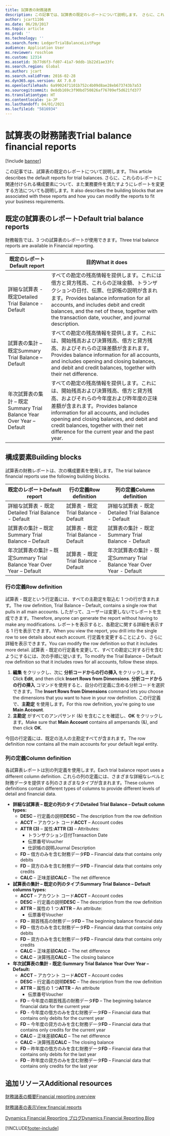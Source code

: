 ```yaml
---
title: 試算表の財務諸表
description: この記事では、試算表の既定のレポートについて説明します。 さらに、これらのレポートに関連付けられる構成要素について、また業務要件を満たすようにレポートを変更する方法についても説明します。
author: jcart1106
ms.date: 06/20/2017
ms.topic: article
ms.prod: ''
ms.technology: ''
ms.search.form: LedgerTrialBalanceListPage
audience: Application User
ms.reviewer: roschlom
ms.custom: 12314
ms.assetid: 3b77d6f3-fd07-41a7-9ddb-1b22d1ae33fc
ms.search.region: Global
ms.author: jcart
ms.search.validFrom: 2016-02-28
ms.dyn365.ops.version: AX 7.0.0
ms.openlocfilehash: 6a9902471101b752c4b09d8ae28eb673743b7a53
ms.sourcegitcommit: 0e8db169c3f90bd750826af76709ef5d621fd377
ms.translationtype: HT
ms.contentlocale: ja-JP
ms.lasthandoff: 04/01/2021
ms.locfileid: "5816934"
---
```

# <a name="trial-balance-financial-reports"></a><span data-ttu-id="f5eb8-104">試算表の財務諸表</span><span class="sxs-lookup"><span data-stu-id="f5eb8-104">Trial balance financial reports</span></span>

[!include [banner](../includes/banner.md)]

<span data-ttu-id="f5eb8-105">この記事では、試算表の既定のレポートについて説明します。</span><span class="sxs-lookup"><span data-stu-id="f5eb8-105">This article describes the default reports for trial balances.</span></span> <span data-ttu-id="f5eb8-106">さらに、これらのレポートに関連付けられる構成要素について、また業務要件を満たすようにレポートを変更する方法についても説明します。</span><span class="sxs-lookup"><span data-stu-id="f5eb8-106">It also describes the building blocks that are associated with these reports and how you can modify the reports to fit your business requirements.</span></span> 

<a name="default-trial-balance-reports"></a><span data-ttu-id="f5eb8-107">既定の試算表のレポート</span><span class="sxs-lookup"><span data-stu-id="f5eb8-107">Default trial balance reports</span></span>
-----------------------------

<span data-ttu-id="f5eb8-108">財務報告では、3 つの試算表のレポートが使用できます。</span><span class="sxs-lookup"><span data-stu-id="f5eb8-108">Three trial balance reports are available in Financial reporting.</span></span>

| <span data-ttu-id="f5eb8-109">既定のレポート</span><span class="sxs-lookup"><span data-stu-id="f5eb8-109">Default report</span></span>                                 | <span data-ttu-id="f5eb8-110">目的</span><span class="sxs-lookup"><span data-stu-id="f5eb8-110">What it does</span></span>                                                                                                                                                                                        |
|------------------------------------------------|-----------------------------------------------------------------------------------------------------------------------------------------------------------------------------------------------------|
| <span data-ttu-id="f5eb8-111">詳細な試算表 - 既定</span><span class="sxs-lookup"><span data-stu-id="f5eb8-111">Detailed Trial Balance - Default</span></span>               | <span data-ttu-id="f5eb8-112">すべての勘定の残高情報を提供します。これには借方と貸方残高、これらの正味金額、トランザクションの日付、伝票、仕訳帳の説明が含まれます。</span><span class="sxs-lookup"><span data-stu-id="f5eb8-112">Provides balance information for all accounts, and includes debit and credit balances, and the net of these, together with the transaction date, voucher, and journal description.</span></span>                  |
| <span data-ttu-id="f5eb8-113">試算表の集計 – 既定</span><span class="sxs-lookup"><span data-stu-id="f5eb8-113">Summary Trial Balance – Default</span></span>                | <span data-ttu-id="f5eb8-114">すべての勘定の残高情報を提供します。これには、開始残高および決算残高、借方と貸方残高、およびそれらの正味差額が含まれます。</span><span class="sxs-lookup"><span data-stu-id="f5eb8-114">Provides balance information for all accounts, and includes opening and closing balances, and debit and credit balances, together with their net difference.</span></span>                                        |
| <span data-ttu-id="f5eb8-115">年次試算表の集計 – 既定</span><span class="sxs-lookup"><span data-stu-id="f5eb8-115">Summary Trial Balance Year Over Year – Default</span></span> | <span data-ttu-id="f5eb8-116">すべての勘定の残高情報を提供します。これには、開始残高および決算残高、借方と貸方残高、およびそれらの今年度および昨年度の正味差額が含まれます。</span><span class="sxs-lookup"><span data-stu-id="f5eb8-116">Provides balance information for all accounts, and includes opening and closing balances, and debit and credit balances, together with their net difference for the current year and the past year.</span></span> |

## <a name="building-blocks"></a><span data-ttu-id="f5eb8-117">構成要素</span><span class="sxs-lookup"><span data-stu-id="f5eb8-117">Building blocks</span></span>
<span data-ttu-id="f5eb8-118">試算表の財務レポートは、次の構成要素を使用します。</span><span class="sxs-lookup"><span data-stu-id="f5eb8-118">The trial balance financial reports use the following building blocks.</span></span>

| <span data-ttu-id="f5eb8-119">既定のレポート</span><span class="sxs-lookup"><span data-stu-id="f5eb8-119">Default report</span></span>                                 | <span data-ttu-id="f5eb8-120">行の定義</span><span class="sxs-lookup"><span data-stu-id="f5eb8-120">Row definition</span></span>          | <span data-ttu-id="f5eb8-121">列の定義</span><span class="sxs-lookup"><span data-stu-id="f5eb8-121">Column definition</span></span>                              |
|------------------------------------------------|-------------------------|------------------------------------------------|
| <span data-ttu-id="f5eb8-122">詳細な試算表 - 既定</span><span class="sxs-lookup"><span data-stu-id="f5eb8-122">Detailed Trial Balance - Default</span></span>               | <span data-ttu-id="f5eb8-123">試算表 - 既定</span><span class="sxs-lookup"><span data-stu-id="f5eb8-123">Trial Balance - Default</span></span> | <span data-ttu-id="f5eb8-124">詳細な試算表 - 既定</span><span class="sxs-lookup"><span data-stu-id="f5eb8-124">Detailed Trial Balance - Default</span></span>               |
| <span data-ttu-id="f5eb8-125">試算表の集計 – 既定</span><span class="sxs-lookup"><span data-stu-id="f5eb8-125">Summary Trial Balance – Default</span></span>                | <span data-ttu-id="f5eb8-126">試算表 - 既定</span><span class="sxs-lookup"><span data-stu-id="f5eb8-126">Trial Balance - Default</span></span> | <span data-ttu-id="f5eb8-127">試算表の集計 - 既定</span><span class="sxs-lookup"><span data-stu-id="f5eb8-127">Summary Trial Balance - Default</span></span>                |
| <span data-ttu-id="f5eb8-128">年次試算表の集計 – 既定</span><span class="sxs-lookup"><span data-stu-id="f5eb8-128">Summary Trial Balance Year Over Year – Default</span></span> | <span data-ttu-id="f5eb8-129">試算表 - 既定</span><span class="sxs-lookup"><span data-stu-id="f5eb8-129">Trial Balance - Default</span></span> | <span data-ttu-id="f5eb8-130">年次試算表の集計 - 既定</span><span class="sxs-lookup"><span data-stu-id="f5eb8-130">Summary Trial Balance Year Over Year - Default</span></span> |

### <a name="row-definition"></a><span data-ttu-id="f5eb8-131">行の定義</span><span class="sxs-lookup"><span data-stu-id="f5eb8-131">Row definition</span></span>

<span data-ttu-id="f5eb8-132">試算表 - 既定という行定義には、すべての主勘定を取込む 1 つの行が含まれます。</span><span class="sxs-lookup"><span data-stu-id="f5eb8-132">The row definition, Trial Balance – Default, contains a single row that pulls in all main accounts.</span></span> <span data-ttu-id="f5eb8-133">したがって、ユーザーは変更しないでレポートを生成できます。</span><span class="sxs-lookup"><span data-stu-id="f5eb8-133">Therefore, anyone can generate the report without having to make any modifications.</span></span> <span data-ttu-id="f5eb8-134">レポートを表示すると、各勘定に関する詳細を表示する 1 行を表示できます。</span><span class="sxs-lookup"><span data-stu-id="f5eb8-134">When you view the report, you drill into the single row to see details about each account.</span></span> <span data-ttu-id="f5eb8-135">行定義を変更することにより、さらに詳細を表示できます。</span><span class="sxs-lookup"><span data-stu-id="f5eb8-135">You can modify the row definition so that it includes more detail.</span></span> <span data-ttu-id="f5eb8-136">試算表 - 既定の行定義を変更して、すべての勘定に対する行を含むようにするには、次の手順に従います。</span><span class="sxs-lookup"><span data-stu-id="f5eb8-136">To modify the Trial Balance – Default row definition so that it includes rows for all accounts, follow these steps.</span></span>

1.  <span data-ttu-id="f5eb8-137">**編集** をクリックし、次に **分析コードからの行の挿入** をクリックします。</span><span class="sxs-lookup"><span data-stu-id="f5eb8-137">Click **Edit**, and then click **Insert Rows from Dimensions**.</span></span> <span data-ttu-id="f5eb8-138">**分析コードからの行の挿入** コマンドを使用すると、自分の行定義に含める分析コードを選択できます。</span><span class="sxs-lookup"><span data-stu-id="f5eb8-138">The **Insert Rows from Dimensions** command lets you choose the dimensions that you want to have in your row definition.</span></span> <span data-ttu-id="f5eb8-139">この行定義で、**主勘定** を使用します。</span><span class="sxs-lookup"><span data-stu-id="f5eb8-139">For this row definition, you're going to use **Main Account**.</span></span>
2.  <span data-ttu-id="f5eb8-140">**主勘定** がすべてのアンパサンド (&) を含むことを確認し、**OK** をクリックします。</span><span class="sxs-lookup"><span data-stu-id="f5eb8-140">Make sure that **Main Account** contains all ampersands (&), and then click **OK**.</span></span>

<span data-ttu-id="f5eb8-141">今回の行定義には、既定の法人の主勘定すべてが含まれます。</span><span class="sxs-lookup"><span data-stu-id="f5eb8-141">The row definition now contains all the main accounts for your default legal entity.</span></span>

### <a name="column-definition"></a><span data-ttu-id="f5eb8-142">列の定義</span><span class="sxs-lookup"><span data-stu-id="f5eb8-142">Column definition</span></span>

<span data-ttu-id="f5eb8-143">各試算表レポートは別の列定義を使用します。</span><span class="sxs-lookup"><span data-stu-id="f5eb8-143">Each trial balance report uses a different column definition.</span></span> <span data-ttu-id="f5eb8-144">これらの列の定義には、さまざまな詳細なレベルと財務データを提供する列のさまざまなタイプが含まれます。</span><span class="sxs-lookup"><span data-stu-id="f5eb8-144">These column definitions contain different types of columns to provide different levels of detail and financial data.</span></span>

-   <span data-ttu-id="f5eb8-145">**詳細な試算表 – 既定の列のタイプ:**</span><span class="sxs-lookup"><span data-stu-id="f5eb8-145">**Detailed Trial Balance – Default column types:**</span></span>
    -   <span data-ttu-id="f5eb8-146">**DESC** – 行定義の説明</span><span class="sxs-lookup"><span data-stu-id="f5eb8-146">**DESC** – The description from the row definition</span></span>
    -   <span data-ttu-id="f5eb8-147">**ACCT** – アカウント コード</span><span class="sxs-lookup"><span data-stu-id="f5eb8-147">**ACCT** – Account codes</span></span>
    -   <span data-ttu-id="f5eb8-148">**ATTR (3)** – 属性:</span><span class="sxs-lookup"><span data-stu-id="f5eb8-148">**ATTR (3)** – Attributes:</span></span>
        -   <span data-ttu-id="f5eb8-149">トランザクション日付</span><span class="sxs-lookup"><span data-stu-id="f5eb8-149">Transaction Date</span></span>
        -   <span data-ttu-id="f5eb8-150">伝票番号</span><span class="sxs-lookup"><span data-stu-id="f5eb8-150">Voucher</span></span>
        -   <span data-ttu-id="f5eb8-151">仕訳帳の説明</span><span class="sxs-lookup"><span data-stu-id="f5eb8-151">Journal Description</span></span>
    -   <span data-ttu-id="f5eb8-152">**FD** – 借方のみを含む財務データ</span><span class="sxs-lookup"><span data-stu-id="f5eb8-152">**FD** – Financial data that contains only debits</span></span>
    -   <span data-ttu-id="f5eb8-153">**FD** – 貸方のみを含む財務データ</span><span class="sxs-lookup"><span data-stu-id="f5eb8-153">**FD** – Financial data that contains only credits</span></span>
    -   <span data-ttu-id="f5eb8-154">**CALC** – 正味差額</span><span class="sxs-lookup"><span data-stu-id="f5eb8-154">**CALC** – The net difference</span></span>
-   <span data-ttu-id="f5eb8-155">**試算表の集計 – 既定の列のタイプ:**</span><span class="sxs-lookup"><span data-stu-id="f5eb8-155">**Summary Trial Balance – Default columns types:**</span></span>
    -   <span data-ttu-id="f5eb8-156">**ACCT** – アカウント コード</span><span class="sxs-lookup"><span data-stu-id="f5eb8-156">**ACCT** – Account codes</span></span>
    -   <span data-ttu-id="f5eb8-157">**DESC** – 行定義の説明</span><span class="sxs-lookup"><span data-stu-id="f5eb8-157">**DESC** – The description from the row definition</span></span>
    -   <span data-ttu-id="f5eb8-158">**ATTR** – 属性の 1 つ:</span><span class="sxs-lookup"><span data-stu-id="f5eb8-158">**ATTR** – An attribute:</span></span>
        -   <span data-ttu-id="f5eb8-159">伝票番号</span><span class="sxs-lookup"><span data-stu-id="f5eb8-159">Voucher</span></span>
    -   <span data-ttu-id="f5eb8-160">**FD** – 期首残高の財務データ</span><span class="sxs-lookup"><span data-stu-id="f5eb8-160">**FD** – The beginning balance financial data</span></span>
    -   <span data-ttu-id="f5eb8-161">**FD** – 借方のみを含む財務データ</span><span class="sxs-lookup"><span data-stu-id="f5eb8-161">**FD** – Financial data that contains only debits</span></span>
    -   <span data-ttu-id="f5eb8-162">**FD** – 貸方のみを含む財務データ</span><span class="sxs-lookup"><span data-stu-id="f5eb8-162">**FD** – Financial data that contains only credits</span></span>
    -   <span data-ttu-id="f5eb8-163">**CALC** – 正味差額</span><span class="sxs-lookup"><span data-stu-id="f5eb8-163">**CALC** – The net difference</span></span>
    -   <span data-ttu-id="f5eb8-164">**CALC** – 決算残高</span><span class="sxs-lookup"><span data-stu-id="f5eb8-164">**CALC** – The closing balance</span></span>
-   <span data-ttu-id="f5eb8-165">**年次試算表の集計 - 既定:**</span><span class="sxs-lookup"><span data-stu-id="f5eb8-165">**Summary Trial Balance Year Over Year – Default:**</span></span>
    -   <span data-ttu-id="f5eb8-166">**ACCT** – アカウント コード</span><span class="sxs-lookup"><span data-stu-id="f5eb8-166">**ACCT** – Account codes</span></span>
    -   <span data-ttu-id="f5eb8-167">**DESC** – 行定義の説明</span><span class="sxs-lookup"><span data-stu-id="f5eb8-167">**DESC** – The description from the row definition</span></span>
    -   <span data-ttu-id="f5eb8-168">**ATTR** – 属性の 1 つ</span><span class="sxs-lookup"><span data-stu-id="f5eb8-168">**ATTR** – An attribute</span></span>
        -   <span data-ttu-id="f5eb8-169">伝票番号</span><span class="sxs-lookup"><span data-stu-id="f5eb8-169">Voucher</span></span>
    -   <span data-ttu-id="f5eb8-170">**FD** – 今年度の期首残高の財務データ</span><span class="sxs-lookup"><span data-stu-id="f5eb8-170">**FD** – The beginning balance financial data for the current year</span></span>
    -   <span data-ttu-id="f5eb8-171">**FD** - 今年度の借方のみを含む財務データ</span><span class="sxs-lookup"><span data-stu-id="f5eb8-171">**FD** – Financial data that contains only debits for the current year</span></span>
    -   <span data-ttu-id="f5eb8-172">**FD** – 今年度の貸方のみを含む財務データ</span><span class="sxs-lookup"><span data-stu-id="f5eb8-172">**FD** – Financial data that contains only credits for the current year</span></span>
    -   <span data-ttu-id="f5eb8-173">**CALC** – 正味差額</span><span class="sxs-lookup"><span data-stu-id="f5eb8-173">**CALC** – The net difference</span></span>
    -   <span data-ttu-id="f5eb8-174">**CALC** – 決算残高</span><span class="sxs-lookup"><span data-stu-id="f5eb8-174">**CALC** – The closing balance</span></span>
    -   <span data-ttu-id="f5eb8-175">**FD** – 昨年度の借方のみを含む財務データ</span><span class="sxs-lookup"><span data-stu-id="f5eb8-175">**FD** – Financial data that contains only debits for the last year</span></span>
    -   <span data-ttu-id="f5eb8-176">**FD** – 昨年度の貸方のみを含む財務データ</span><span class="sxs-lookup"><span data-stu-id="f5eb8-176">**FD** – Financial data that contains only credits for the last year</span></span>



<a name="additional-resources"></a><span data-ttu-id="f5eb8-177">追加リソース</span><span class="sxs-lookup"><span data-stu-id="f5eb8-177">Additional resources</span></span>
--------

[<span data-ttu-id="f5eb8-178">財務諸表の概要</span><span class="sxs-lookup"><span data-stu-id="f5eb8-178">Financial reporting overview</span></span>](financial-reporting-getting-started.md)

[<span data-ttu-id="f5eb8-179">財務諸表の表示</span><span class="sxs-lookup"><span data-stu-id="f5eb8-179">View financial reports</span></span>](view-financial-reports.md)

[<span data-ttu-id="f5eb8-180">Dynamics Financial Reporting ブログ</span><span class="sxs-lookup"><span data-stu-id="f5eb8-180">Dynamics Financial Reporting Blog</span></span>](https://blogs.msdn.com/b/dynamics_financial_reporting/)





[!INCLUDE[footer-include](../../includes/footer-banner.md)]